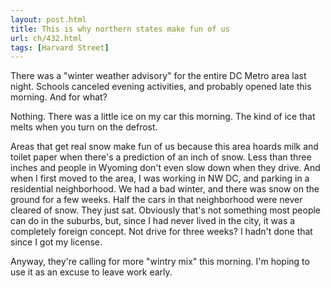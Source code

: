 ```yaml
---
layout: post.html
title: This is why northern states make fun of us
url: ch/432.html
tags: [Harvard Street]
---
```

There was a "winter weather advisory" for the entire DC Metro area last night. Schools canceled evening activities, and probably opened late this morning. And for what?

Nothing. There was a little ice on my car this morning. The kind of ice that melts when you turn on the defrost.

Areas that get real snow make fun of us because this area hoards milk and toilet paper when there's a prediction of an inch of snow. Less than three inches and people in Wyoming don't even slow down when they drive. And when I first moved to the area, I was working in NW DC, and parking in a residential neighborhood. We had a bad winter, and there was snow on the ground for a few weeks. Half the cars in that neighborhood were never cleared of snow. They just sat. Obviously that's not something most people can do in the suburbs, but, since I had never lived in the city, it was a completely foreign concept. Not drive for three weeks? I hadn't done that since I got my license.

Anyway, they're calling for more "wintry mix" this morning. I'm hoping to use it as an excuse to leave work early.
